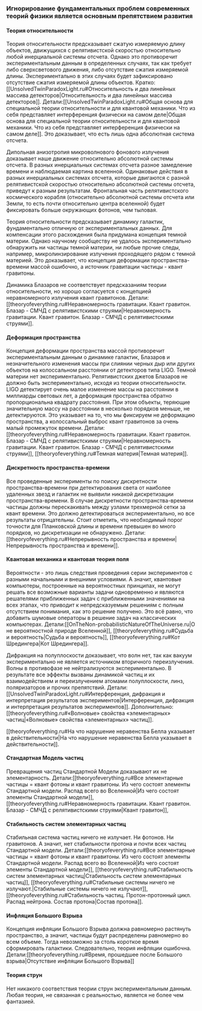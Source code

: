 
### Игнорирование фундаментальных проблем современных теорий физики является основным препятствием развития

#### Теория относительности

Теория относительности предсказывает сжатую измеряемую длину объектов, движущихся с релятивистской скоростью относительно любой инерциальной системы отсчета. Однако это противоречит экспериментальным данным в определенных случаях, так как требует либо сверхсветового движения, либо отсутствие сжатия измеряемой длины. Экспериментально в этих случаях будет зафиксировано отсутствие сжатия измеряемой длины объектов. Кратко:[[UnsolvedTwinParadoxLight.ru#Относительность и два линейных массива детекторов|Относительность и два линейных массива детекторов]]. Детали:[[UnsolvedTwinParadoxLight.ru#Общая основа для специальной теории относительности и для квантовой механики. Что из себя представляет интерференция физически на самом деле|Общая основа для специальной теории относительности и для квантовой механики. Что из себя представляет интерференция физически на самом деле]]. Это доказывает, что есть лишь одна абсолютная система отсчета.

Дипольная анизотропия микроволнового фонового излучения доказывает наше движение относительно абсолютной системы отсчета. В разных инерциальных системах отсчета разное замедление времени и наблюдаемая картина вселенной. Одинаковые действия в разных инерциальных системах отсчета, которые двигаются с разной релятивистской скоростью относительно абсолютной системы отсчета, приведут к разным результатам. Фронтальная часть релятивистского космического корабля (относительно абсолютной системы отсчета или Земли, то есть почти относительно центра вселенной) будет фиксировать больше окружающих фотонов, чем тыловая.

Теория относительности предсказывает динамику галактик, фундаментально отличную от экспериментальных данных. Для компенсации этого расхождения была придумана концепция темной материи. Однако научному сообществу не удалось экспериментально обнаружить ни частицы темной материи, ни любые прочие следы, например, микролинзирование излучения проходящего рядом с темной материей. Это доказывает, что концепция деформации пространства-времени массой ошибочно, а источник гравитации частицы - квант гравитоны.

Динамика Блазаров не соответствует предсказаниям теории относительности, но хорошо согласуется с концепцией неравномерного излучения квант гравитонов. Детали:[[theoryofeverything.ru#Неравномерность гравитации. Квант гравитон. Блазар - СМЧД с релятивистскими струями|Неравномерность гравитации. Квант гравитон. Блазар - СМЧД с релятивистскими струями]].

#### Деформация пространства

Концепция деформации пространства массой противоречит экспериментальным данным о динамике галактик, Блазаров и незначительного изменения массы при слиянии черных дыр или других объектов на колоссальном расстоянии от детекторов типа LIGO. Темной материи нет экспериментально. Релятивистских джетов Блазаров не должно быть экспериментально, исходя из теории относительности. LIGO детектирует очень малое изменение массы на расстоянии в миллиарды световых лет, а деформация пространства обратно пропорциональна квадрату расстояния. При этом объекты, теряющие значительную массу на расстоянии в несколько порядков меньше, не детектируются. Это указывает на то, что мы фиксируем не деформацию пространства, а колоссальный выброс квант гравитонов за очень малый промежуток времени. Детали:[[theoryofeverything.ru#Неравномерность гравитации. Квант гравитон. Блазар - СМЧД с релятивистскими струями|Неравномерность гравитации. Квант гравитон. Блазар - СМЧД с релятивистскими струями]], [[theoryofeverything.ru#Темная материя|Темная материя]].

#### Дискретность пространства-времени

Все проведенные эксперименты по поиску дискретности пространства-времени при детектирования света от наиболее удаленных звезд и галактик не выявили никакой дискретизации пространства-времени. В случае дискретности пространства-времени частицы должны перескакивать между узлами трехмерной сетки за квант времени. Это должно детектироваться экспериментально, но все результаты отрицательны. Стоит отметить, что необходимый порог точности для Планковской длины и времени превышен во много порядков, но дискретизации не обнаружено. Детали:[[theoryofeverything.ru#Непрерывность пространства и времени|Непрерывность пространства и времени]].

#### Квантовая механика и квантовая теория поля

Вероятности - это лишь следствия проведения серии экспериментов с разными начальными и внешними условиями. А значит, квантовые компьютеры, построенные на вероятностных принципах, не могут решать все возможные варианты задачи одновременно и являются решателями приближенных задач с приближенными значениями на всех этапах, что приводит к непредсказуемым решениям с полным отсутствием понимания, как это решение получено. Это всё равно, что добавить шумовые операторы в решение задач на классических компьютерах. Детали:[[OnTheNon-probabilisticNatureOfTheUniverse.ru|О не вероятностной природе Вселенной]], [[theoryofeverything.ru#Судьба и вероятность|Судьба и вероятность]], [[theoryofeverything.ru#Кот Шредингера|Кот Шредингера]].

Дифракция на полуплоскости доказывает, что волн нет, так как вакуум экспериментально не является источником вторичного переизлучения. Волны в противофазе не нейтрализуются экспериментально. В результате все эффекты вызваны динамикой частиц и их взаимодействием и переизлучением атомами полуплоскости, линз, поляризаторов и прочих препятствий. Детали:[[UnsolvedTwinParadoxLight.ru#Интерференция, дифракция и интерпретация результатов экспериментов|Интерференция, дифракция и интерпретация результатов экспериментов]]. Дополнительно:[[theoryofeverything.ru#«Волновые» свойства «элементарных» частиц|«Волновые» свойства «элементарных» частиц]].

[[theoryofeverything.ru#На что нарушение неравенства Белла указывает в действительности|На что нарушение неравенства Белла указывает в действительности]].

#### Стандартная Модель частиц

Превращения частиц Стандартной Модели доказывают их не элементарность. Детали:[[theoryofeverything.ru#Все элементарные частицы = квант фотоны и квант гравитоны. Из чего состоят элементы Стандартной модели. Распад всего во Вселенной|Из чего состоят элементы Стандартной модели]], [[theoryofeverything.ru#Неравномерность гравитации. Квант гравитон. Блазар - СМЧД с релятивистскими струями|Квант гравитон]], 

#### Стабильность систем элементарных частиц

Стабильная система частиц ничего не излучает. Ни фотонов. Ни гравитонов. А значит, нет стабильности протона и почти всех частиц Стандартной модели. Детали:[[theoryofeverything.ru#Все элементарные частицы = квант фотоны и квант гравитоны. Из чего состоят элементы Стандартной модели. Распад всего во Вселенной|Из чего состоят элементы Стандартной модели]], [[theoryofeverything.ru#Стабильность систем элементарных частиц|Стабильность систем элементарных частиц]], [[theoryofeverything.ru#Стабильные системы ничего не излучают.|Стабильные системы ничего не излучают]], [[theoryofeverything.ru#Стабильность частиц. Протон-протонный цикл. Распад нейтрона. Состав протона|Состав протона]].

#### Инфляция Большого Взрыва

Концепция инфляции Большого Взрыва должна равномерно растянуть пространство, а значит, частицы будут распределены равномерно во всем объеме. Тогда невозможно за столь короткое время сформировать галактики. Следовательно, теория инфляции ошибочна. Детали:[[theoryofeverything.ru#Время, прошедшее после Большого взрыва|Отсутствие инфляции Большого Взрыва]]

#### Теория струн

Нет никакого соответствия теории струн экспериментальным данным. Любая теория, не связанная с реальностью, является не более чем фантазией.